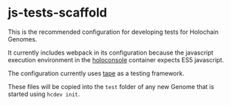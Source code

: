 # js-tests-scaffold

This is the recommended configuration for developing tests for Holochain Genomes.

It currently includes webpack in its configuration because the javascript execution environment in the [holoconsole](https://github.com/holochain/holosqape) container expects ES5 javascript.

The configuration currently uses [tape](https://github.com/substack/tape) as a testing framework.

These files will be copied into the `test` folder of any new Genome that is started using `hcdev init`.